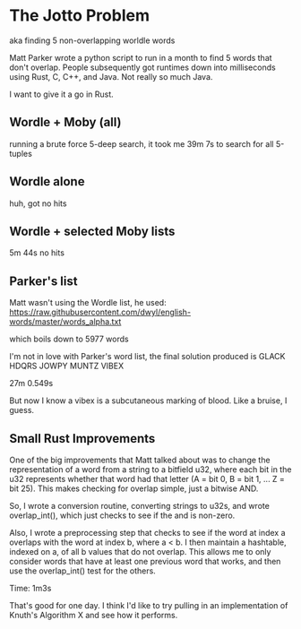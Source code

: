 # The Jotto Problem

aka finding 5 non-overlapping worldle words

Matt Parker wrote a python script to run in a month to find 5 words
that don't overlap. People subsequently got runtimes down into
milliseconds using Rust, C, C++, and Java. Not really so much Java.

I want to give it a go in Rust.


## Wordle + Moby (all)
running a brute force 5-deep search, it took me 39m 7s to search for
all 5-tuples

## Wordle alone
huh, got no hits

## Wordle + selected Moby lists
5m 44s no hits

## Parker's list
Matt wasn't using the Wordle list, he used:
https://raw.githubusercontent.com/dwyl/english-words/master/words_alpha.txt

which boils down to 5977 words

I'm not in love with Parker's word list, the final solution produced is
GLACK HDQRS JOWPY MUNTZ VIBEX

27m 0.549s

But now I know a vibex is a subcutaneous marking of blood. Like a
bruise, I guess.

## Small Rust Improvements

One of the big improvements that Matt talked about was to change the
representation of a word from a string to a bitfield u32, where each
bit in the u32 represents whether that word had that letter (A = bit
0, B = bit 1, ... Z = bit 25). This makes checking for overlap simple,
just a bitwise AND.

So, I wrote a conversion routine, converting strings to u32s, and
wrote overlap_int(), which just checks to see if the and is non-zero.

Also, I wrote a preprocessing step that checks to see if the word at
index a overlaps with the word at index b, where a < b. I then
maintain a hashtable, indexed on a, of all b values that do not
overlap. This allows me to only consider words that have at least one
previous word that works, and then use the overlap_int() test for the
others.

Time: 1m3s

That's good for one day. I think I'd like to try pulling in an
implementation of Knuth's Algorithm X and see how it performs.





